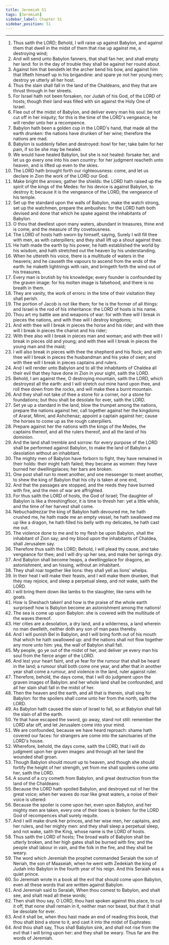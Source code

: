 ```yaml
---
title: Jeremiah 51
tags: [Jeremiah]
sidebar_label: Chapter 51
sidebar_position: 51
---
```


---
1. Thus saith the LORD; Behold, I will raise up against Babylon, and against them that dwell in the midst of them that rise up against me, a destroying wind;
2. And will send unto Babylon fanners, that shall fan her, and shall empty her land: for in the day of trouble they shall be against her round about.
3. Against him that bendeth let the archer bend his bow, and against him that lifteth himself up in his brigandine: and spare ye not her young men; destroy ye utterly all her host.
4. Thus the slain shall fall in the land of the Chaldeans, and they that are thrust through in her streets.
5. For Israel hath not been forsaken, nor Judah of his God, of the LORD of hosts; though their land was filled with sin against the Holy One of Israel.
6. Flee out of the midst of Babylon, and deliver every man his soul: be not cut off in her iniquity; for this is the time of the LORD's vengeance; he will render unto her a recompence.
7. Babylon hath been a golden cup in the LORD's hand, that made all the earth drunken: the nations have drunken of her wine; therefore the nations are mad.
8. Babylon is suddenly fallen and destroyed: howl for her; take balm for her pain, if so be she may be healed.
9. We would have healed Babylon, but she is not healed: forsake her, and let us go every one into his own country: for her judgment reacheth unto heaven, and is lifted up even to the skies.
10. The LORD hath brought forth our righteousness: come, and let us declare in Zion the work of the LORD our God.
11. Make bright the arrows; gather the shields: the LORD hath raised up the spirit of the kings of the Medes: for his device is against Babylon, to destroy it; because it is the vengeance of the LORD, the vengeance of his temple.
12. Set up the standard upon the walls of Babylon, make the watch strong, set up the watchmen, prepare the ambushes: for the LORD hath both devised and done that which he spake against the inhabitants of Babylon.
13. O thou that dwellest upon many waters, abundant in treasures, thine end is come, and the measure of thy covetousness.
14. The LORD of hosts hath sworn by himself, saying, Surely I will fill thee with men, as with caterpillers; and they shall lift up a shout against thee.
15. He hath made the earth by his power, he hath established the world by his wisdom, and hath stretched out the heaven by his understanding.
16. When he uttereth his voice, there is a multitude of waters in the heavens; and he causeth the vapours to ascend from the ends of the earth: he maketh lightnings with rain, and bringeth forth the wind out of his treasures.
17. Every man is brutish by his knowledge; every founder is confounded by the graven image: for his molten image is falsehood, and there is no breath in them.
18. They are vanity, the work of errors: in the time of their visitation they shall perish.
19. The portion of Jacob is not like them; for he is the former of all things: and Israel is the rod of his inheritance: the LORD of hosts is his name.
20. Thou art my battle axe and weapons of war: for with thee will I break in pieces the nations, and with thee will I destroy kingdoms;
21. And with thee will I break in pieces the horse and his rider; and with thee will I break in pieces the chariot and his rider;
22. With thee also will I break in pieces man and woman; and with thee will I break in pieces old and young; and with thee will I break in pieces the young man and the maid;
23. I will also break in pieces with thee the shepherd and his flock; and with thee will I break in pieces the husbandman and his yoke of oxen; and with thee will I break in pieces captains and rulers.
24. And I will render unto Babylon and to all the inhabitants of Chaldea all their evil that they have done in Zion in your sight, saith the LORD.
25. Behold, I am against thee, O destroying mountain, saith the LORD, which destroyest all the earth: and I will stretch out mine hand upon thee, and roll thee down from the rocks, and will make thee a burnt mountain.
26. And they shall not take of thee a stone for a corner, nor a stone for foundations; but thou shalt be desolate for ever, saith the LORD.
27. Set ye up a standard in the land, blow the trumpet among the nations, prepare the nations against her, call together against her the kingdoms of Ararat, Minni, and Ashchenaz; appoint a captain against her; cause the horses to come up as the rough caterpillers.
28. Prepare against her the nations with the kings of the Medes, the captains thereof, and all the rulers thereof, and all the land of his dominion.
29. And the land shall tremble and sorrow: for every purpose of the LORD shall be performed against Babylon, to make the land of Babylon a desolation without an inhabitant.
30. The mighty men of Babylon have forborn to fight, they have remained in their holds: their might hath failed; they became as women: they have burned her dwellingplaces; her bars are broken.
31. One post shall run to meet another, and one messenger to meet another, to shew the king of Babylon that his city is taken at one end,
32. And that the passages are stopped, and the reeds they have burned with fire, and the men of war are affrighted.
33. For thus saith the LORD of hosts, the God of Israel; The daughter of Babylon is like a threshingfloor, it is time to thresh her: yet a little while, and the time of her harvest shall come.
34. Nebuchadrezzar the king of Babylon hath devoured me, he hath crushed me, he hath made me an empty vessel, he hath swallowed me up like a dragon, he hath filled his belly with my delicates, he hath cast me out.
35. The violence done to me and to my flesh be upon Babylon, shall the inhabitant of Zion say; and my blood upon the inhabitants of Chaldea, shall Jerusalem say.
36. Therefore thus saith the LORD; Behold, I will plead thy cause, and take vengeance for thee; and I will dry up her sea, and make her springs dry.
37. And Babylon shall become heaps, a dwellingplace for dragons, an astonishment, and an hissing, without an inhabitant.
38. They shall roar together like lions: they shall yell as lions' whelps.
39. In their heat I will make their feasts, and I will make them drunken, that they may rejoice, and sleep a perpetual sleep, and not wake, saith the LORD.
40. I will bring them down like lambs to the slaughter, like rams with he goats.
41. How is Sheshach taken! and how is the praise of the whole earth surprised! how is Babylon become an astonishment among the nations!
42. The sea is come up upon Babylon: she is covered with the multitude of the waves thereof.
43. Her cities are a desolation, a dry land, and a wilderness, a land wherein no man dwelleth, neither doth any son of man pass thereby.
44. And I will punish Bel in Babylon, and I will bring forth out of his mouth that which he hath swallowed up: and the nations shall not flow together any more unto him: yea, the wall of Babylon shall fall.
45. My people, go ye out of the midst of her, and deliver ye every man his soul from the fierce anger of the LORD.
46. And lest your heart faint, and ye fear for the rumour that shall be heard in the land; a rumour shall both come one year, and after that in another year shall come a rumour, and violence in the land, ruler against ruler.
47. Therefore, behold, the days come, that I will do judgment upon the graven images of Babylon: and her whole land shall be confounded, and all her slain shall fall in the midst of her.
48. Then the heaven and the earth, and all that is therein, shall sing for Babylon: for the spoilers shall come unto her from the north, saith the LORD.
49. As Babylon hath caused the slain of Israel to fall, so at Babylon shall fall the slain of all the earth.
50. Ye that have escaped the sword, go away, stand not still: remember the LORD afar off, and let Jerusalem come into your mind.
51. We are confounded, because we have heard reproach: shame hath covered our faces: for strangers are come into the sanctuaries of the LORD's house.
52. Wherefore, behold, the days come, saith the LORD, that I will do judgment upon her graven images: and through all her land the wounded shall groan.
53. Though Babylon should mount up to heaven, and though she should fortify the height of her strength, yet from me shall spoilers come unto her, saith the LORD.
54. A sound of a cry cometh from Babylon, and great destruction from the land of the Chaldeans:
55. Because the LORD hath spoiled Babylon, and destroyed out of her the great voice; when her waves do roar like great waters, a noise of their voice is uttered:
56. Because the spoiler is come upon her, even upon Babylon, and her mighty men are taken, every one of their bows is broken: for the LORD God of recompences shall surely requite.
57. And I will make drunk her princes, and her wise men, her captains, and her rulers, and her mighty men: and they shall sleep a perpetual sleep, and not wake, saith the King, whose name is the LORD of hosts.
58. Thus saith the LORD of hosts; The broad walls of Babylon shall be utterly broken, and her high gates shall be burned with fire; and the people shall labour in vain, and the folk in the fire, and they shall be weary.
59. The word which Jeremiah the prophet commanded Seraiah the son of Neriah, the son of Maaseiah, when he went with Zedekiah the king of Judah into Babylon in the fourth year of his reign. And this Seraiah was a quiet prince.
60. So Jeremiah wrote in a book all the evil that should come upon Babylon, even all these words that are written against Babylon.
61. And Jeremiah said to Seraiah, When thou comest to Babylon, and shalt see, and shalt read all these words;
62. Then shalt thou say, O LORD, thou hast spoken against this place, to cut it off, that none shall remain in it, neither man nor beast, but that it shall be desolate for ever.
63. And it shall be, when thou hast made an end of reading this book, that thou shalt bind a stone to it, and cast it into the midst of Euphrates:
64. And thou shalt say, Thus shall Babylon sink, and shall not rise from the evil that I will bring upon her: and they shall be weary. Thus far are the words of Jeremiah.